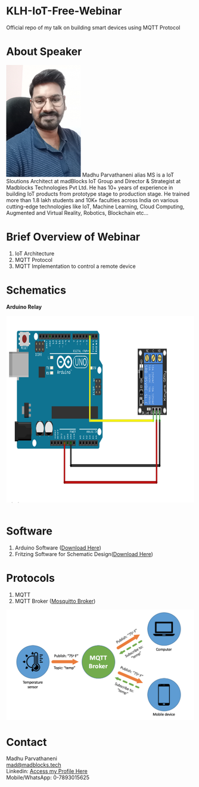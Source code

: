 # KLH-IoT-Free-Webinar
Official repo of my talk on building smart devices using MQTT Protocol

# About Speaker
<img src="https://raw.githubusercontent.com/madblocksgit/ETAI-2021---VSSUT-11th-aug-iot-session/main/maddy.jpg" height="300" width="200" />
Madhu Parvathaneni alias MS is a IoT Sloutions Architect at madBlocks IoT Group and Director & Strategist at Madblocks Technologies Pvt Ltd. He has 10+ years of experience in building IoT products from prototype stage to production stage. He trained more than 1.8 lakh students and 10K+ faculties across India on various cutting-edge technologies like IoT, Machine Learning, Cloud Computing, Augmented and Virtual Reality, Robotics, Blockchain etc...

# Brief Overview of Webinar
1. IoT Architecture
2. MQTT Protocol
3. MQTT Implementation to control a remote device

# Schematics
<b>Arduino Relay </b> <br/> <br/>
<img src="https://raw.githubusercontent.com/madblocksgit/ETAI-2021---VSSUT-11th-aug-iot-session/main/arduino-relay.png" height="500" width="1000"/>
<Br/><br/>

# Software
1. Arduino Software (<a href="https://arduino.cc">Download Here</a>)
2. Fritzing Software for Schematic Design(<a href="https://onedrive.live.com/?authkey=%21AJ4yupk5PGV2vs0&cid=56559D033B70DDA3&id=56559D033B70DDA3%21929397&parId=56559D033B70DDA3%211006996&action=locate">Download Here</a>)

# Protocols
1. MQTT 
2. MQTT Broker (<a href="https://mosquitto.org">Mosquitto Broker</a>)

<img src="https://raw.githubusercontent.com/madblocksgit/ETAI-2021---VSSUT-11th-aug-iot-session/main/MQTT_1.png" />

# Contact
Madhu Parvathaneni <br/>
mad@madblocks.tech <br/>
Linkedin: <a href="https://linkedin.com/in/MadhuPIoT">Access my Profile Here </a> <br/>
Mobile/WhatsApp: 0-7893015625
